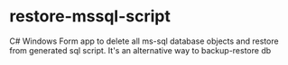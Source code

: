 # restore-mssql-script
C# Windows Form app to delete all ms-sql database objects and restore from generated sql script.
It's an alternative way to backup-restore db
